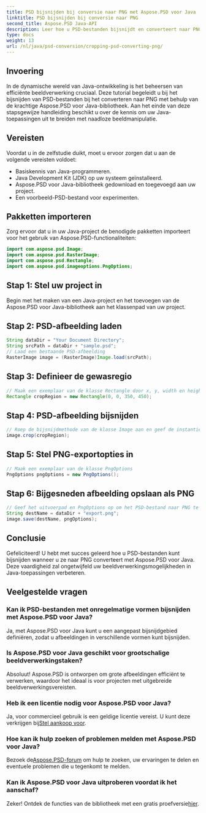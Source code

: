 ```yaml
---
title: PSD bijsnijden bij conversie naar PNG met Aspose.PSD voor Java
linktitle: PSD bijsnijden bij conversie naar PNG
second_title: Aspose.PSD Java-API
description: Leer hoe u PSD-bestanden bijsnijdt en converteert naar PNG met Aspose.PSD voor Java. Verbeter uw Java-applicaties met efficiënte beeldverwerking.
type: docs
weight: 13
url: /nl/java/psd-conversion/cropping-psd-converting-png/
---
```

## Invoering
In de dynamische wereld van Java-ontwikkeling is het beheersen van efficiënte beeldverwerking cruciaal. Deze tutorial begeleidt u bij het bijsnijden van PSD-bestanden bij het converteren naar PNG met behulp van de krachtige Aspose.PSD voor Java-bibliotheek. Aan het einde van deze stapsgewijze handleiding beschikt u over de kennis om uw Java-toepassingen uit te breiden met naadloze beeldmanipulatie.
## Vereisten
Voordat u in de zelfstudie duikt, moet u ervoor zorgen dat u aan de volgende vereisten voldoet:
- Basiskennis van Java-programmeren.
- Java Development Kit (JDK) op uw systeem geïnstalleerd.
- Aspose.PSD voor Java-bibliotheek gedownload en toegevoegd aan uw project.
- Een voorbeeld-PSD-bestand voor experimenten.
## Pakketten importeren
Zorg ervoor dat u in uw Java-project de benodigde pakketten importeert voor het gebruik van Aspose.PSD-functionaliteiten:
```java
import com.aspose.psd.Image;
import com.aspose.psd.RasterImage;
import com.aspose.psd.Rectangle;
import com.aspose.psd.imageoptions.PngOptions;
```
## Stap 1: Stel uw project in
Begin met het maken van een Java-project en het toevoegen van de Aspose.PSD voor Java-bibliotheek aan het klassenpad van uw project.
## Stap 2: PSD-afbeelding laden
```java
String dataDir = "Your Document Directory";
String srcPath = dataDir + "sample.psd";
// Laad een bestaande PSD-afbeelding
RasterImage image = (RasterImage)Image.load(srcPath);
```
## Stap 3: Definieer de gewasregio
```java
// Maak een exemplaar van de klasse Rectangle door x, y, width en height door te geven
Rectangle cropRegion = new Rectangle(0, 0, 350, 450);
```
## Stap 4: PSD-afbeelding bijsnijden
```java
// Roep de bijsnijdmethode van de klasse Image aan en geef de instantie Rectangle door
image.crop(cropRegion);
```
## Stap 5: Stel PNG-exportopties in
```java
// Maak een exemplaar van de klasse PngOptions
PngOptions pngOptions = new PngOptions();
```
## Stap 6: Bijgesneden afbeelding opslaan als PNG
```java
// Geef het uitvoerpad en PngOptions op om het PSD-bestand naar PNG te converteren en de uitvoer op te slaan
String destName = dataDir + "export.png";
image.save(destName, pngOptions);
```
## Conclusie
Gefeliciteerd! U hebt met succes geleerd hoe u PSD-bestanden kunt bijsnijden wanneer u ze naar PNG converteert met Aspose.PSD voor Java. Deze vaardigheid zal ongetwijfeld uw beeldverwerkingsmogelijkheden in Java-toepassingen verbeteren.
## Veelgestelde vragen
### Kan ik PSD-bestanden met onregelmatige vormen bijsnijden met Aspose.PSD voor Java?
Ja, met Aspose.PSD voor Java kunt u een aangepast bijsnijdgebied definiëren, zodat u afbeeldingen in verschillende vormen kunt bijsnijden.
### Is Aspose.PSD voor Java geschikt voor grootschalige beeldverwerkingstaken?
Absoluut! Aspose.PSD is ontworpen om grote afbeeldingen efficiënt te verwerken, waardoor het ideaal is voor projecten met uitgebreide beeldverwerkingsvereisten.
### Heb ik een licentie nodig voor Aspose.PSD voor Java?
 Ja, voor commercieel gebruik is een geldige licentie vereist. U kunt deze verkrijgen bij[Stel aankoop voor](https://purchase.aspose.com/buy).
### Hoe kan ik hulp zoeken of problemen melden met Aspose.PSD voor Java?
 Bezoek de[Aspose.PSD-forum](https://forum.aspose.com/c/psd/34) om hulp te zoeken, uw ervaringen te delen en eventuele problemen die u tegenkomt te melden.
### Kan ik Aspose.PSD voor Java uitproberen voordat ik het aanschaf?
 Zeker! Ontdek de functies van de bibliotheek met een gratis proefversie[hier](https://releases.aspose.com/).